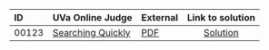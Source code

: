 | ID | UVa Online Judge | External | Link to solution |
|:---|:---|:---|:---:|
| 00123 | [Searching Quickly](https://onlinejudge.org/index.php?option=com_onlinejudge&Itemid=8&category=625&page=show_problem&problem=59) | [PDF](https://onlinejudge.org/external/1/123.pdf) | [Solution](https%3A//github.com/versenyi98/programming-contests/tree/master/UVa%20Online%20Judge/00123%2520-%2520Searching%2520Quickly)|
